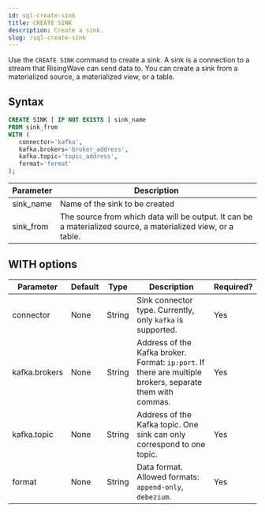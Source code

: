 ```yaml
---
id: sql-create-sink
title: CREATE SINK
description: Create a sink.
slug: /sql-create-sink
---
```


Use the `CREATE SINK` command to create a sink. A sink is a connection to a stream that RisingWave can send data to. You can create a sink from a materialized source, a materialized view, or a table.


## Syntax

```sql
CREATE SINK [ IF NOT EXISTS ] sink_name 
FROM sink_from
WITH (
   connector='kafka',
   kafka.brokers='broker_address',
   kafka.topic='topic_address',
   format='format'
);
```

|Parameter | Description|
|---|---|
|sink_name| Name of the sink to be created|
|sink_from| The source from which data will be output. It can be a materialized source, a materialized view, or a table.|


## WITH options

|Parameter|	Default|Type|Description|Required?|
|---|---|---|---|---|
|connector| None|String|Sink connector type. Currently, only `kafka` is supported.| Yes|
|kafka.brokers|None|String|Address of the Kafka broker. Format: `ip:port`. If there are multiple brokers, separate them with commas. |Yes|
|kafka.topic|None|String|Address of the Kafka topic. One sink can only correspond to one topic.|Yes|
|format	| None|String|Data format. Allowed formats: `append-only`, `debezium`.|Yes|
